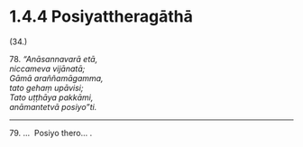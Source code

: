 # 1.4.4 Posiyattheragāthā

(34.)

78\. _“Anāsannavarā etā,_  
_niccameva vijānatā;_  
_Gāmā araññamāgamma,_  
_tato gehaṃ upāvisi;_  
_Tato uṭṭhāya pakkāmi,_  
_anāmantetvā posiyo”ti._  

---

79\. …  Posiyo thero… .
